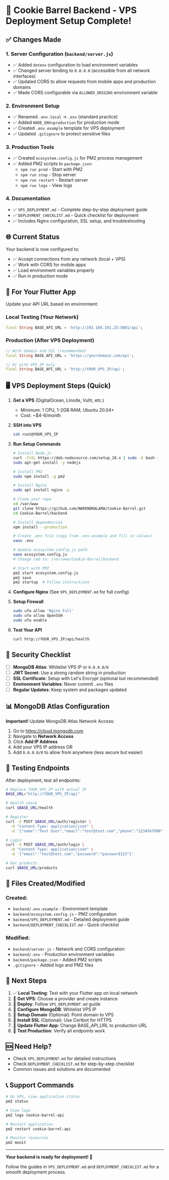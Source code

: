 # 🚀 Cookie Barrel Backend - VPS Deployment Setup Complete!

## ✅ Changes Made

### 1. **Server Configuration** (`backend/server.js`)
- ✅ Added `dotenv` configuration to load environment variables
- ✅ Changed server binding to `0.0.0.0` (accessible from all network interfaces)
- ✅ Updated CORS to allow requests from mobile apps and production domains
- ✅ Made CORS configurable via `ALLOWED_ORIGINS` environment variable

### 2. **Environment Setup**
- ✅ Renamed `.env.local` → `.env` (standard practice)
- ✅ Added `NODE_ENV=production` for production mode
- ✅ Created `.env.example` template for VPS deployment
- ✅ Updated `.gitignore` to protect sensitive files

### 3. **Production Tools**
- ✅ Created `ecosystem.config.js` for PM2 process management
- ✅ Added PM2 scripts to `package.json`:
  - `npm run prod` - Start with PM2
  - `npm run stop` - Stop server
  - `npm run restart` - Restart server
  - `npm run logs` - View logs

### 4. **Documentation**
- ✅ `VPS_DEPLOYMENT.md` - Complete step-by-step deployment guide
- ✅ `DEPLOYMENT_CHECKLIST.md` - Quick checklist for deployment
- ✅ Includes Nginx configuration, SSL setup, and troubleshooting

## 🌐 Current Status

Your backend is now configured to:
- ✅ Accept connections from any network (local + VPS)
- ✅ Work with CORS for mobile apps
- ✅ Load environment variables properly
- ✅ Run in production mode

## 📱 For Your Flutter App

Update your API URL based on environment:

### Local Testing (Your Network)
```dart
final String BASE_API_URL = 'http://192.168.101.25:5001/api';
```

### Production (After VPS Deployment)
```dart
// With domain and SSL (recommended)
final String BASE_API_URL = 'https://yourdomain.com/api';

// Or with VPS IP only
final String BASE_API_URL = 'http://YOUR_VPS_IP/api';
```

## 🖥️ VPS Deployment Steps (Quick)

1. **Get a VPS** (DigitalOcean, Linode, Vultr, etc.)
   - Minimum: 1 CPU, 1-2GB RAM, Ubuntu 20.04+
   - Cost: ~$4-6/month

2. **SSH into VPS**
   ```bash
   ssh root@YOUR_VPS_IP
   ```

3. **Run Setup Commands**
   ```bash
   # Install Node.js
   curl -fsSL https://deb.nodesource.com/setup_18.x | sudo -E bash -
   sudo apt-get install -y nodejs
   
   # Install PM2
   sudo npm install -g pm2
   
   # Install Nginx
   sudo apt install nginx -y
   
   # Clone your repo
   cd /var/www
   git clone https://github.com/NARENDRALAMA/Cookie-Barrel.git
   cd Cookie-Barrel/backend
   
   # Install dependencies
   npm install --production
   
   # Create .env file (copy from .env.example and fill in values)
   nano .env
   
   # Update ecosystem.config.js path
   nano ecosystem.config.js
   # Change cwd to: /var/www/Cookie-Barrel/backend
   
   # Start with PM2
   pm2 start ecosystem.config.js
   pm2 save
   pm2 startup  # Follow instructions
   ```

4. **Configure Nginx** (See `VPS_DEPLOYMENT.md` for full config)

5. **Setup Firewall**
   ```bash
   sudo ufw allow 'Nginx Full'
   sudo ufw allow OpenSSH
   sudo ufw enable
   ```

6. **Test Your API**
   ```bash
   curl http://YOUR_VPS_IP/api/health
   ```

## 🔐 Security Checklist

- [ ] **MongoDB Atlas**: Whitelist VPS IP or `0.0.0.0/0`
- [ ] **JWT Secret**: Use a strong random string in production
- [ ] **SSL Certificate**: Setup with Let's Encrypt (optional but recommended)
- [ ] **Environment Variables**: Never commit `.env` files
- [ ] **Regular Updates**: Keep system and packages updated

## 📊 MongoDB Atlas Configuration

**Important!** Update MongoDB Atlas Network Access:
1. Go to https://cloud.mongodb.com
2. Navigate to **Network Access**
3. Click **Add IP Address**
4. Add your VPS IP address OR
5. Add `0.0.0.0/0` to allow from anywhere (less secure but easier)

## 🧪 Testing Endpoints

After deployment, test all endpoints:

```bash
# Replace YOUR_VPS_IP with actual IP
BASE_URL="http://YOUR_VPS_IP/api"

# Health check
curl $BASE_URL/health

# Register
curl -X POST $BASE_URL/auth/register \
  -H "Content-Type: application/json" \
  -d '{"name":"Test User","email":"test@test.com","phone":"1234567890","password":"password123"}'

# Login
curl -X POST $BASE_URL/auth/login \
  -H "Content-Type: application/json" \
  -d '{"email":"test@test.com","password":"password123"}'

# Get products
curl $BASE_URL/products
```

## 📁 Files Created/Modified

### Created:
- `backend/.env.example` - Environment template
- `backend/ecosystem.config.js` - PM2 configuration
- `backend/VPS_DEPLOYMENT.md` - Detailed deployment guide
- `backend/DEPLOYMENT_CHECKLIST.md` - Quick checklist

### Modified:
- `backend/server.js` - Network and CORS configuration
- `backend/.env` - Production environment variables
- `backend/package.json` - Added PM2 scripts
- `.gitignore` - Added logs and PM2 files

## 🎯 Next Steps

1. ✅ **Local Testing**: Test with your Flutter app on local network
2. 🔲 **Get VPS**: Choose a provider and create instance
3. 🔲 **Deploy**: Follow `VPS_DEPLOYMENT.md` guide
4. 🔲 **Configure MongoDB**: Whitelist VPS IP
5. 🔲 **Setup Domain** (Optional): Point domain to VPS
6. 🔲 **Install SSL** (Optional): Use Certbot for HTTPS
7. 🔲 **Update Flutter App**: Change BASE_API_URL to production URL
8. 🔲 **Test Production**: Verify all endpoints work

## 🆘 Need Help?

- Check `VPS_DEPLOYMENT.md` for detailed instructions
- Check `DEPLOYMENT_CHECKLIST.md` for step-by-step checklist
- Common issues and solutions are documented

## 📞 Support Commands

```bash
# On VPS, view application status
pm2 status

# View logs
pm2 logs cookie-barrel-api

# Restart application
pm2 restart cookie-barrel-api

# Monitor resources
pm2 monit
```

---

**Your backend is ready for deployment! 🎉**

Follow the guides in `VPS_DEPLOYMENT.md` and `DEPLOYMENT_CHECKLIST.md` for a smooth deployment process.
